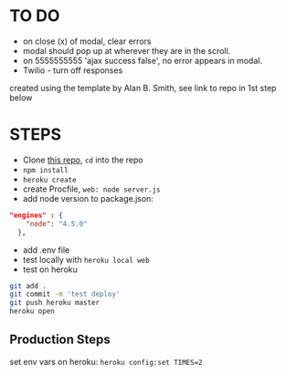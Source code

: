 # TO DO 
* on close (x) of modal, clear errors
* modal should pop up at wherever they are in the scroll.
* on 5555555555 'ajax success false', no error appears in modal.
* Twilio - turn off responses

created using the template by Alan B. Smith, see link to repo in 1st step below

# STEPS
* Clone [this repo](https://github.com/alanbsmith/react-node-example), `cd` into the repo
* `npm install`
* `heroku create`
* create Procfile, `web: node server.js`
* add node version to package.json: 
```json
"engines" : {
    "node": "4.5.0"
  },

  ```
* add .env file
* test locally with `heroku local web`
* test on heroku 
```bash
git add .
git commit -m 'test deploy'
git push heroku master
heroku open
```
## Production Steps
set env vars on heroku: `heroku config:set TIMES=2`